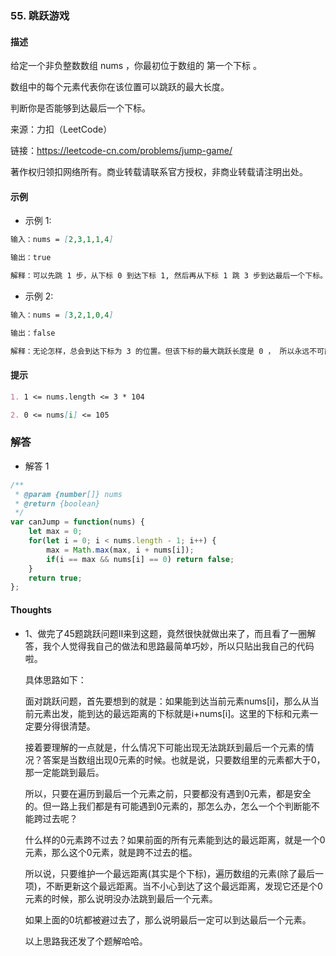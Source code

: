 ### 55. 跳跃游戏

#### 描述

给定一个非负整数数组 nums ，你最初位于数组的 第一个下标 。

数组中的每个元素代表你在该位置可以跳跃的最大长度。

判断你是否能够到达最后一个下标。

来源：力扣（LeetCode）

链接：https://leetcode-cn.com/problems/jump-game/

著作权归领扣网络所有。商业转载请联系官方授权，非商业转载请注明出处。

#### 示例

+ 示例 1:
```md
输入：nums = [2,3,1,1,4]

输出：true

解释：可以先跳 1 步，从下标 0 到达下标 1, 然后再从下标 1 跳 3 步到达最后一个下标。
```
+ 示例 2:
```md
输入：nums = [3,2,1,0,4]

输出：false

解释：无论怎样，总会到达下标为 3 的位置。但该下标的最大跳跃长度是 0 ， 所以永远不可能到达最后一个下标。
```


#### 提示
```md
1. 1 <= nums.length <= 3 * 104

2. 0 <= nums[i] <= 105
```

### 解答

+ 解答 1
```js
/**
 * @param {number[]} nums
 * @return {boolean}
 */
var canJump = function(nums) {
    let max = 0;
    for(let i = 0; i < nums.length - 1; i++) {
        max = Math.max(max, i + nums[i]);
        if(i == max && nums[i] == 0) return false;
    }
    return true;
};
```


#### Thoughts

+ 1、做完了45题跳跃问题II来到这题，竟然很快就做出来了，而且看了一圈解答，我个人觉得我自己的做法和思路最简单巧妙，所以只贴出我自己的代码啦。
  
  具体思路如下：
  
  面对跳跃问题，首先要想到的就是：如果能到达当前元素nums[i]，那么从当前元素出发，能到达的最远距离的下标就是i+nums[i]。这里的下标和元素一定要分得很清楚。
  
  接着要理解的一点就是，什么情况下可能出现无法跳跃到最后一个元素的情况？答案是当数组出现0元素的时候。也就是说，只要数组里的元素都大于0，那一定能跳到最后。
  
  所以，只要在遍历到最后一个元素之前，只要都没有遇到0元素，都是安全的。但一路上我们都是有可能遇到0元素的，那怎么办，怎么一个个判断能不能跨过去呢？
  
  什么样的0元素跨不过去？如果前面的所有元素能到达的最远距离，就是一个0元素，那么这个0元素，就是跨不过去的槛。
  
  所以说，只要维护一个最远距离(其实是个下标)，遍历数组的元素(除了最后一项)，不断更新这个最远距离。当不小心到达了这个最远距离，发现它还是个0元素的时候，那么说明没办法跳到最后一个元素。
  
  如果上面的0坑都被避过去了，那么说明最后一定可以到达最后一个元素。

  以上思路我还发了个题解哈哈。